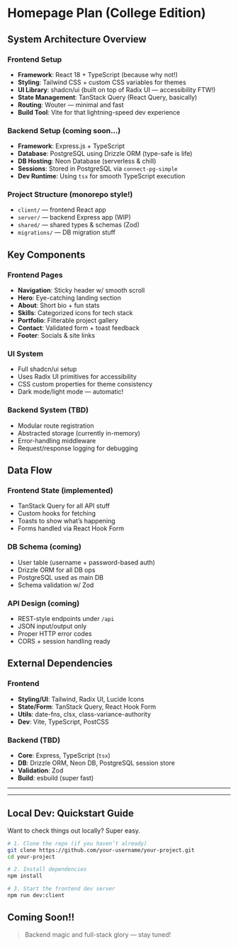 # Homepage Plan (College Edition)

## System Architecture Overview

### Frontend Setup
- **Framework**: React 18 + TypeScript (because why not!)
- **Styling**: Tailwind CSS + custom CSS variables for themes
- **UI Library**: shadcn/ui (built on top of Radix UI — accessibility FTW!)
- **State Management**: TanStack Query (React Query, basically)
- **Routing**: Wouter — minimal and fast
- **Build Tool**: Vite for that lightning-speed dev experience

### Backend Setup (coming soon...)
- **Framework**: Express.js + TypeScript
- **Database**: PostgreSQL using Drizzle ORM (type-safe is life)
- **DB Hosting**: Neon Database (serverless & chill)
- **Sessions**: Stored in PostgreSQL via `connect-pg-simple`
- **Dev Runtime**: Using `tsx` for smooth TypeScript execution

### Project Structure (monorepo style!)
- `client/` — frontend React app
- `server/` — backend Express app (WIP)
- `shared/` — shared types & schemas (Zod)
- `migrations/` — DB migration stuff

## Key Components

### Frontend Pages
- **Navigation**: Sticky header w/ smooth scroll
- **Hero**: Eye-catching landing section
- **About**: Short bio + fun stats
- **Skills**: Categorized icons for tech stack
- **Portfolio**: Filterable project gallery
- **Contact**: Validated form + toast feedback
- **Footer**: Socials & site links

### UI System
- Full shadcn/ui setup
- Uses Radix UI primitives for accessibility
- CSS custom properties for theme consistency
- Dark mode/light mode — automatic!

### Backend System (TBD)
- Modular route registration
- Abstracted storage (currently in-memory)
- Error-handling middleware
- Request/response logging for debugging

## Data Flow

### Frontend State (implemented)
- TanStack Query for all API stuff
- Custom hooks for fetching
- Toasts to show what’s happening
- Forms handled via React Hook Form

###  DB Schema (coming)
- User table (username + password-based auth)
- Drizzle ORM for all DB ops
- PostgreSQL used as main DB
- Schema validation w/ Zod

### API Design (coming)
- REST-style endpoints under `/api`
- JSON input/output only
- Proper HTTP error codes
- CORS + session handling ready

## External Dependencies

### Frontend
- **Styling/UI**: Tailwind, Radix UI, Lucide Icons
- **State/Form**: TanStack Query, React Hook Form
- **Utils**: date-fns, clsx, class-variance-authority
- **Dev**: Vite, TypeScript, PostCSS

### Backend (TBD)
- **Core**: Express, TypeScript (`tsx`)
- **DB**: Drizzle ORM, Neon DB, PostgreSQL session store
- **Validation**: Zod
- **Build**: esbuild (super fast)

---

---

## Local Dev: Quickstart Guide

Want to check things out locally? Super easy.

```bash
# 1. Clone the repo (if you haven’t already)
git clone https://github.com/your-username/your-project.git
cd your-project

# 2. Install dependencies
npm install

# 3. Start the frontend dev server
npm run dev:client
```


## Coming Soon!!

> Backend magic and full-stack glory — stay tuned!
